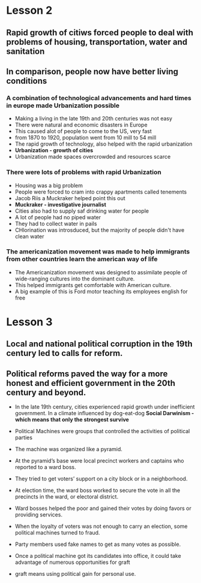 # Lesson 2
## Rapid growth of citiws forced people to deal with problems of housing, transportation, water and sanitation
## In comparison, people now have better living conditions

### A combination of technological advancements and hard times in europe made Urbanization possible
- Making a living in the late 19th and 20th centuries was not easy
- There were natural and economic disasters in Europe
- This caused alot of people to come to the US, very fast
- from 1870 to 1920, population went from 10 mill to 54 mill
- The rapid growth of technology, also helped with the rapid urbanization
- **Urbanization - growth of cities**
- Urbanization made spaces overcrowded and resources scarce

### There were lots of problems with rapid Urbanization
- Housing was a big problem
- People were forced to cram into crappy apartments called tenements
- Jacob Riis a Muckraker helped point this out
- **Muckraker - investigative journalist**
- Cities also had to supply saf drinking water for people
- A lot of people had no piped water
- They had to collect water in pails
- CHlorination was introsduced, but the majority of people didn't have clean water

### The americanization movement was made to help immigrants from other countries learn the american way of life
- The Americanization movement was designed to assimilate people of wide-ranging cultures into the dominant culture. 
- This helped immigrants get comfortable with American culture.
- A big example of this is Ford motor teaching its employees english for free

# Lesson 3
## Local and national political corruption in the 19th century led to calls for reform.
## Political reforms paved the way for a more honest and efficient government in the 20th century and beyond.

- In the late 19th century, cities experienced rapid growth under inefficient government. In a climate influenced by dog-eat-dog **Social Darwinism - which means that only the strongest survive**

- Political Machines were groups that controlled the activities of political parties

- The machine was organized like a pyramid. 
- At the pyramid’s base were local precinct workers and captains who reported to a ward boss. 
- They tried to get voters’ support on a city block or in a neighborhood. 
- At election time, the ward boss worked to secure the vote in all the precincts in the ward, or electoral district. 
- Ward bosses helped the poor and gained their votes by doing favors or providing services.

- When the loyalty of voters was not enough to carry an election, some political machines turned to fraud.
- Party members used fake names to get as many votes as possible. 
- Once a political machine got its candidates into office, it could take advantage of numerous opportunities for graft
- graft means using political gain for personal use.



